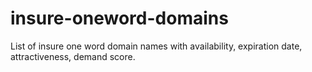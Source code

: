 # insure-oneword-domains
List of insure one word domain names with availability, expiration date, attractiveness, demand score.
